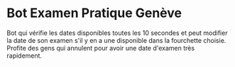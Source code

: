 # Bot Examen Pratique Genève
Bot qui vérifie les dates disponibles toutes les 10 secondes et peut modifier la date de son examen s'il y en a une disponible dans la fourchette choisie.
Profite des gens qui annulent pour avoir une date d'examen très rapidement.
